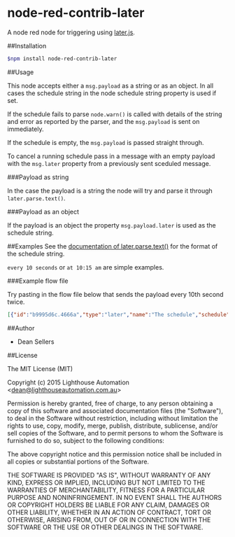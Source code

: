 # node-red-contrib-later
A node red node for triggering using [later.js](http://bunkat.github.io/later/index.html).

##Installation
```bash
$npm install node-red-contrib-later
```
##Usage

  This node accepts either a `msg.payload` as a string or as an object. In all cases the schedule string in the node schedule string property is used if set.

  If the schedule fails to parse `node.warn()` is called with details of the string and error as reported by the parser, and the `msg.payload` is sent on immediately.

  If the schedule is empty, the `msg.payload` is passed straight through.

  To cancel a running schedule pass in a message with an empty payload with the `msg.later` property from a previously sent sceduled message.

###Payload as string

  In the case the payload is a string the node will try and parse it through `later.parse.text()`.

###Payload as an object

  If the payload is an object the property `msg.payload.later` is used as the schedule string.

##Examples
  See the [documentation of later.parse.text()](http://bunkat.github.io/later/parsers.html#text) for the format of the schedule string.

  `every 10 seconds` or `at 10:15 am` are simple examples.

###Example flow file

  Try pasting in the flow file below that sends the payload every 10th second twice.

  ```json
  [{"id":"b9995d6c.4666a","type":"later","name":"The schedule","schedule":"every 10 seconds","x":384,"y":129,"z":"80e3898c.7f1c78","wires":[["b8f9cfce.47063","4a71efdd.b58e1"]]},{"id":"b9335ee3.46cca","type":"inject","name":"","topic":"","payload":"comes out later","payloadType":"string","repeat":"","crontab":"","once":true,"x":124,"y":130,"z":"80e3898c.7f1c78","wires":[["b9995d6c.4666a"]]},{"id":"b8f9cfce.47063","type":"debug","name":"","active":true,"console":"false","complete":"true","x":620,"y":129,"z":"80e3898c.7f1c78","wires":[]},{"id":"4a71efdd.b58e1","type":"function","name":"Run schedule 2 times","func":"if (msg.later.count >= 2) {\n    delete msg.payload; \n    return msg;\n} else {\n    return;\n}\n","outputs":1,"valid":true,"x":382,"y":248,"z":"80e3898c.7f1c78","wires":[["b9995d6c.4666a"]]}]
  ```

##Author

  - Dean Sellers

##License

The MIT License (MIT)

Copyright (c) 2015 Lighthouse Automation &lt;dean@lighthouseautomation.com.au&gt;

Permission is hereby granted, free of charge, to any person obtaining a copy
of this software and associated documentation files (the "Software"), to deal
in the Software without restriction, including without limitation the rights
to use, copy, modify, merge, publish, distribute, sublicense, and/or sell
copies of the Software, and to permit persons to whom the Software is
furnished to do so, subject to the following conditions:

The above copyright notice and this permission notice shall be included in all
copies or substantial portions of the Software.

THE SOFTWARE IS PROVIDED "AS IS", WITHOUT WARRANTY OF ANY KIND, EXPRESS OR
IMPLIED, INCLUDING BUT NOT LIMITED TO THE WARRANTIES OF MERCHANTABILITY,
FITNESS FOR A PARTICULAR PURPOSE AND NONINFRINGEMENT. IN NO EVENT SHALL THE
AUTHORS OR COPYRIGHT HOLDERS BE LIABLE FOR ANY CLAIM, DAMAGES OR OTHER
LIABILITY, WHETHER IN AN ACTION OF CONTRACT, TORT OR OTHERWISE, ARISING FROM,
OUT OF OR IN CONNECTION WITH THE SOFTWARE OR THE USE OR OTHER DEALINGS IN THE
SOFTWARE.
